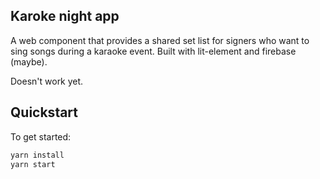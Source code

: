 ## Karoke night app

A web component that provides a shared set list for signers who want to sing songs during a karaoke event.
Built with lit-element and firebase (maybe).

Doesn't work yet.

## Quickstart

To get started:

```sh
yarn install
yarn start
```
